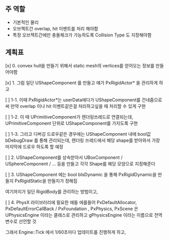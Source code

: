 ## 주 역할
- 기본적인 물리 
- 오브젝트간 overlap, hit 이벤트를 처리 해야함
- 특정 오브젝트간에만 충돌체크가 가능하도록 Collision Type 도 지정해야함


## 계획표
[x] 0. convex hull을 만들기 위해서 static mesh의 vertices를 얻어오는 정보를 만들어야함


[x] 1. 그럼 일단 UShapeComponent 를 만들고 얘가 PxRigidActor* 을 관리하게 하고

[ ] 1-1. 이때 PxRigidActor*는 userData에다가 UShapeComponent를 건네줌으로써 만약 overlap 이나 hit 이벤트같은걸 처리하고싶을 때 처리할 수 있게 구현

[ ] 1-2. 이 때 UPrimitiveComponent가 렌더링쓰레드로 연결되는데, UPrimitiveComponent 단위로 UShapeComponent를 가지도록 구현

[ ] 1-3. 그리고 디버깅 드로우같은 경우에는 UShapeComponent 내에 bool값 bDebugDraw 를 통해 관리되는데,
렌더링 쓰레드에서 해당 shape를 받아와서 가장 마지막에 드로우 하도록 할 예정

[ ] 2. UShapeComponent를 상속받아서 UBoxComponent / USphereComponent / ... 등을 만들고 각각 Shape를 해당 모양으로 지정해준다

[ ] 3. UShapeComponent 에는 bool bIsDynamic 을 통해 PxRigidDynamic을 만들지 PxRigidStatic을 만들지가 정해짐


여기까지가 일단 RigidBody를 관리하는 방법이고,

[ ] 4. PhysX 라이브러리에 필요한 애들
에를들어 PxDefaultAllocator, PxDefaultErrorCallBack / PxFoundation , PxPhysics, PxScene 은 
UPhysicsEngine 이라는 클래스로 관리하고 gPhysicsEngine 이라는 이름으로 전역변수로 선언할 것

그래서 Engine::Tick 에서 1/60초마다 업데이트를 진행하게 하고,